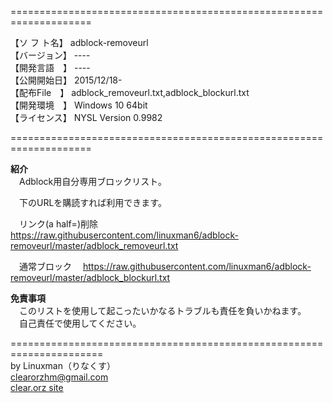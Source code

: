  ====================================================================  

【ソ フ ト名】 adblock-removeurl  
【バージョン】 ----  
【開発言語　】 ----  
【公開開始日】 2015/12/18-  
【配布File　】 adblock_removeurl.txt,adblock_blockurl.txt  
【開発環境　】 Windows 10 64bit  
【ライセンス】 NYSL Version 0.9982  
 
 ====================================================================  


**紹介**  
　Adblock用自分専用ブロックリスト。  

　下のURLを購読すれば利用できます。 

　リンク(a half=)削除 
　<https://raw.githubusercontent.com/linuxman6/adblock-removeurl/master/adblock_removeurl.txt>  

　通常ブロック
　<https://raw.githubusercontent.com/linuxman6/adblock-removeurl/master/adblock_blockurl.txt> 

**免責事項**  
　このリストを使用して起こったいかなるトラブルも責任を負いかねます。  
　自己責任で使用してください。 


======================================================================   
by Linuxman（りなくす）  
clearorzhm@gmail.com  
[clear.orz site](https://sites.google.com/view/clearorz/) 

